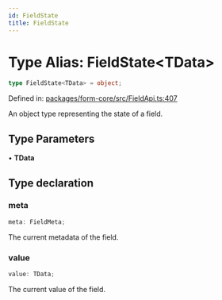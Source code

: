 ```yaml
---
id: FieldState
title: FieldState
---
```


<!-- DO NOT EDIT: this page is autogenerated from the type comments -->

# Type Alias: FieldState\<TData\>

```ts
type FieldState<TData> = object;
```

Defined in: [packages/form-core/src/FieldApi.ts:407](https://github.com/TanStack/form/blob/main/packages/form-core/src/FieldApi.ts#L407)

An object type representing the state of a field.

## Type Parameters

• **TData**

## Type declaration

### meta

```ts
meta: FieldMeta;
```

The current metadata of the field.

### value

```ts
value: TData;
```

The current value of the field.
